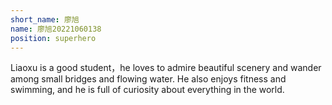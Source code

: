 ```yaml
---
short_name: 廖旭
name: 廖旭20221060138
position: superhero
---
```

Liaoxu is a good student，he loves to admire beautiful scenery and wander among small bridges and flowing water. He also enjoys fitness and swimming, and he is full of curiosity about everything in the world.